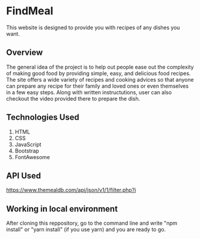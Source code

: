 # FindMeal
This website is designed to provide you with recipes of any dishes you want.
## Overview
The general idea of the project is to help out people ease out the complexity of making good food by providing simple, easy, and delicious food recipes.
 The site offers a wide variety of recipes and cooking advices so that anyone can prepare any recipe for their family and loved ones or even themselves in a few easy steps. Along with written instructutions, user can also checkout the video provided there to prepare the dish.
## Technologies Used
1. HTML
2. CSS 
3. JavaScript
4. Bootstrap
5. FontAwesome
## API Used
https://www.themealdb.com/api/json/v1/1/filter.php?i
## Working in local environment
After cloning this reppository, go to the command line and write "npm install" or "yarn install" (if you use yarn) and you are ready to go.
